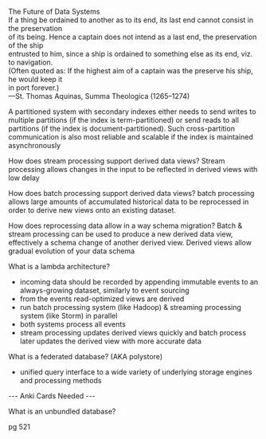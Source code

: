 
The Future of Data Systems  
If a thing be ordained to another as to its end, its last end cannot consist in the preservation  
of its being. Hence a captain does not intend as a last end, the preservation of the ship  
entrusted to him, since a ship is ordained to something else as its end, viz. to navigation.  
(Often quoted as: If the highest aim of a captain was the preserve his ship, he would keep it  
in port forever.)  
—St. Thomas Aquinas, Summa Theologica (1265–1274)

A partitioned system with secondary indexes either needs to send writes to multiple partitions (if the index is term-partitioned) or send reads to all partitions (if the index is document-partitioned). Such cross-partition communication is also most reliable and scalable if the index is maintained asynchronously

How does stream processing support derived data views?
Stream processing allows changes in the input to be reflected in derived views with low delay

How does batch processing support derived data views?
batch processing allows large amounts of accumulated historical data to be reprocessed in order to derive new views onto an existing dataset.

How does reprocessing data allow in a way schema migration?
Batch & stream processing can be used to produce a new derived data view, effectively a schema change of another derived view. Derived views allow gradual evolution of your data schema 

What is a lambda architecture?
- incoming data should be recorded by appending immutable events to an always-growing dataset, similarly to event sourcing
- from the events read-optimized views are derived
- run batch processing system (like Hadoop) & streaming processing system (like Storm) in parallel
- both systems process all events
- stream processing updates derived views quickly and batch process later updates the derived view with more accurate data


What is a federated database?
(AKA polystore)
- unified query interface to a wide variety of underlying storage engines and processing methods

--- Anki Cards Needed ---

What is an unbundled database?

pg 521